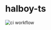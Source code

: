 # halboy-ts

![ci workflow](https://github.com/JDurstberger/halboy-ts/actions/workflows/ci.yml/badge.svg)
